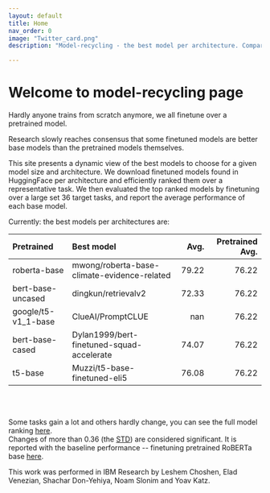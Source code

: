 ```yaml
---
layout: default
title: Home
nav_order: 0
image: "Twitter_card.png"
description: "Model-recycling - the best model per architecture. Comparing finetuned models from HF, as base models for future finetune on texts. "

---
```

# Welcome to model-recycling page

Hardly anyone trains from scratch anymore, we all finetune over a pretrained model. 

Research slowly reaches consensus that some finetuned models are better base models than the pretrained models 
themselves.

This site presents a dynamic view of the best models to choose for a given model size and architecture. We download
 finetuned models found in HuggingFace per architecture and efficiently ranked them over a representative task.
 We then evaluated the top ranked models by finetuning over a large set 36 target tasks, and report the average
 performance of each base model.


Currently: the best models per architectures are:
<br>

| Pretrained          | Best model                                  |   Avg. |   Pretrained Avg. |
|:--------------------|:--------------------------------------------|-------:|------------------:|
| roberta-base        | mwong/roberta-base-climate-evidence-related |  79.22 |             76.22 |
| bert-base-uncased   | dingkun/retrievalv2                         |  72.33 |             76.22 |
| google/t5-v1_1-base | ClueAI/PromptCLUE                           | nan    |             76.22 |
| bert-base-cased     | Dylan1999/bert-finetuned-squad-accelerate   |  74.07 |             76.22 |
| t5-base             | Muzzi/t5-base-finetuned-eli5                |  76.08 |             76.22 |

<br>
<br>


Some tasks gain a lot and others hardly change, you can see the full model ranking [here](roberta_base_table.md).
<br>
Changes of more than 0.36 (the [STD](Roberta-base-Baseline)) are considered significant. It is reported with the baseline performance -- finetuning pretrained RoBERTa base [here](pretrain_scores_table.md).

This work was performed in IBM Research by Leshem Choshen, Elad Venezian, Shachar Don-Yehiya, Noam Slonim and Yoav Katz.